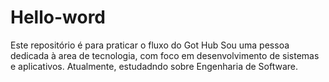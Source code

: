 # Hello-word
Este repositório é para praticar o fluxo do Got Hub
Sou uma pessoa dedicada à area de tecnologia, com foco em desenvolvimento de sistemas e aplicativos. Atualmente, estudadndo sobre Engenharia de Software.
